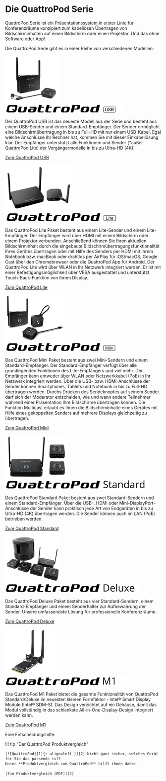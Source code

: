 # Die QuattroPod Serie

QuattroPod Serie ist ein Präsentationssystem in erster Linie für Konferenzräume konzipiert zum kabellosen Übertragen von Bildschirminhalten auf einen Bildschirm oder einen Projektor. Und das ohne Software oder App!

Die QuattroPod Serie gibt es in einer Reihe von verschiedenen Modellen: 

<div class="md-showcase">
	<img src="assets/img/quattropod.usb.png" alt="Abbildung: QuattroPod USB">
	<div>
		<img src="assets/img/quattropod-usb.black.logo.png" alt="Logo: QuattroPod USB">
		<p>Der QuattroPod USB ist das neueste Modell aus der Serie und besteht aus einem USB-Sender und einem Standard-Empfänger. Der Sender ermöglicht eine Bildschirmübertragung in bis zu Full-HD mit nur einem USB-Kabel. Egal welche Anschlüsse Ihr Rechner hat, kommen Sie mit dieser Einkabellösung klar. Der Empfänger unterstützt alle Funktionen und Sender (*außer QuattroPod Lite) der Vorgängermodelle in bis zu Ultra-HD (4K).</p>
		<p><a href="usb/intro">Zum QuattroPod USB</a></p>
	</div>
</div>
<div class="md-showcase">
	<img src="assets/img/quattropod.lite.png" alt="Abbildung: QuattroPod Lite">
	<div>
		<img src="assets/img/quattropod-lite.black.logo.png" alt="Logo: QuattroPod Lite">
		<p>Das QuattroPod Lite Paket besteht aus einem Lite-Sender und einem Lite-Empfänger. Der Empfänger wird über HDMI mit einem Bildschirm oder einem Projektor verbunden. Anschließend können Sie Ihren aktuellen Bildschirminhalt durch die eingebaute Bildschirmübertragungsfunktionalität Ihres Gerätes übertragen oder mit Hilfe des Senders per HDMI mit Ihrem Notebook bzw. macBook oder drahtlos per AirPlay für iOS/macOS, Google Cast über den Chromebrowser oder die QuattroPod App für Android. Der QuattroPod Lite wird über WLAN in Ihr Netzwerk integriert werden. Er ist mit einer Befestigungsmöglichkeit über VESA ausgestattet und unterstützt Touch-Back-Funktion von Ihrem Display.</p>
		<p><a href="lite/intro">Zum QuattroPod Lite</a></p>
	</div>
</div>
<div class="md-showcase">
	<img src="assets/img/quattropod.mini.png" alt="Abbildung: QuattroPod Mini">
	<div>
		<img src="assets/img/quattropod-mini.black.logo.png" alt="Logo: QuattroPod Mini">
		<p>Das QuattroPod Mini Paket besteht aus zwei Mini-Sendern und einem Standard-Empfänger. Der Standard-Empfänger verfügt über alle grundlegenden Funktionen des Lite-Empfängers und viel mehr. Der Empfänger kann entweder über WLAN oder Netzwerkkabel (PoE) in Ihr Netzwerk integriert werden. Über die USB- bzw. HDMI-Anschlüsse der Sender können Smartphones, Tablets und Notebook in bis zu Full-HD übertragen werden. Durchs Drücken des Sendeknopfes auf seinem Sender darf sich der Moderator entscheiden, wie und wann andere Teilnehmer während einer Präsentation Ihre Bildschirme übertragen können. Die Funktion Multicast erlaubt es Ihnen die Bildschirminhalte eines Gerätes mit Hilfe eines gekoppelten Senders auf mehrere Displays gleichzeitig zu übertragen.</p>
		<p><a href="mini/intro">Zum QuattroPod Mini</a></p>
	</div>
</div>
<div class="md-showcase">
	<img src="assets/img/quattropod.standard.png" alt="Abbildung: QuattroPod Standard">
	<div>
		<img src="assets/img/quattropod-standard.black.logo.png" alt="Logo: QuattroPod Standard">
		<p>Das QuattroPod Standard Paket besteht aus zwei Standard-Sendern und einem Standard-Empfänger. Über die USB-, HDMI oder Mini-DisplayPort-Anschlüsse der Sender kann praktisch jede Art von Endgeräten in bis zu Ultra-HD (4K) übertragen werden. Die Sender können auch im LAN (PoE) betrieben werden. </p>
		<p><a href="standard/intro">Zum QuattroPod Standard</a></p>
	</div>
</div>
<div class="md-showcase">
	<img src="assets/img/quattropod.deluxe.png" alt="Abbildung: QuattroPod Deluxe">
	<div>
		<img src="assets/img/quattropod-deluxe.black.logo.png" alt="Logo: QuattroPod Deluxe">
		<p>Das QuattroPod Deluxe Paket besteht aus vier Standard-Sendern, einem Standard-Empfänger und einem Senderhalter zur Aufbewahrung der Sender. Unsere umfassendste Lösung für professionelle Konferenzräume.</p>
		<p><a href="deluxe/intro">Zum QuattroPod Deluxe</a></p>
	</div>
</div>
<div class="md-showcase">
	<img src="assets/img/quattropod.m1.png" alt="Abbildung: QuattroPod M1">
	<div>
		<img src="assets/img/quattropod-m1.black.logo.png" alt="Logo: QuattroPod M1">
		<p>Das QuattroPod M1 Paket bietet die gesamte Funktionalität von QuattroPod Standard/Deluxe im neuesten kleinen Formfaktor - Intel® Smart Display Module (Intel® SDM-S). Das Design verzichtet auf ein Gehäuse, damit das Modul vollständig in das schlankste All-in-One-Display-Design integriert werden kann.</p>
		<p><a href="m1/intro">Zum QuattroPod M1</a></p>
	</div>
</div>

Eine Entscheidungshilfe:

!!! tip "Der QuattroPod Produktvergleich"

    [![QuattroPod][1]{: align=left }][2] Nicht ganz sicher, welches Gerät für Sie das passende ist?   
	Unser **Produktvergleich zum QuattroPod** hilft ihnen dabei.
	
	[Zum Produktvergleich (PDF)][2]

  [1]: assets/img/quattropod.produktvergleich.de.png
  [2]: https://download.stueber.de/doc/de/quattropod/quattropod.produktvergleich.de.pdf